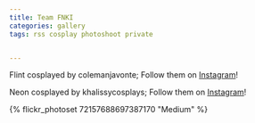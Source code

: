 ```yaml
---
title: Team FNKI
categories: gallery
tags: rss cosplay photoshoot private


---
```


Flint cosplayed by colemanjavonte; Follow them on [Instagram](https://www.instagram.com/colemanjavonte)!

Neon cosplayed by khalissycosplays; Follow them on [Instagram](https://www.instagram.com/khalissycosplays)!

{% flickr_photoset 72157688697387170 "Medium" %}